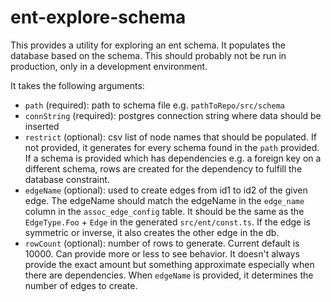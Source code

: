 # ent-explore-schema

This provides a utility for exploring an ent schema. It populates the database based on the schema. This should probably not be run in production, only in a development environment. 

It takes the following arguments:
* `path` (required): path to schema file e.g. `pathToRepo/src/schema`
* `connString` (required): postgres connection string where data should be inserted
* `restrict` (optional): csv list of node names that should be populated. If not provided, it generates for every schema found in the `path` provided. If a schema is provided which has dependencies e.g. a foreign key on a different schema, rows are created for the dependency to fulfill the database constraint.
* `edgeName` (optional): used to create edges from id1 to id2 of the given edge. The edgeName should match the edgeName in the `edge_name` column in the `assoc_edge_config` table. It should be the same as the `EdgeType.Foo` + `Edge` in the generated `src/ent/const.ts`. If the edge is symmetric or inverse, it also creates the other edge in the db.
* `rowCount` (optional): number of rows to generate. Current default is 10000. Can provide more or less to see behavior. It doesn't always provide the exact amount but something approximate especially when there are dependencies. When `edgeName` is provided, it determines the number of edges to create.

